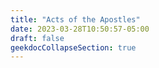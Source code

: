 ```yaml
---
title: "Acts of the Apostles"
date: 2023-03-28T10:50:57-05:00
draft: false
geekdocCollapseSection: true
---
```


